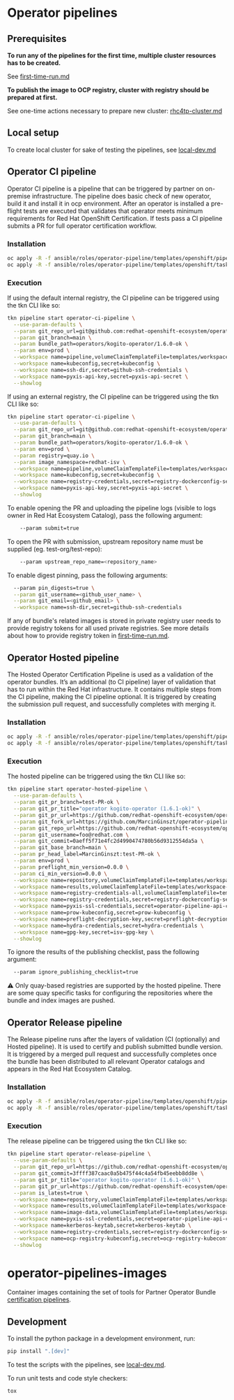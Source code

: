 # Operator pipelines

## Prerequisites

**To run any of the pipelines for the first time, multiple cluster resources has to be created.**

See [first-time-run.md](docs/first-time-run.md)

**To publish the image to OCP registry, cluster with registry should be prepared at first.**

See one-time actions necessary to prepare new cluster: [rhc4tp-cluster.md](docs/rhc4tp-cluster.md)

## Local setup
To create local cluster for sake of testing the pipelines, see [local-dev.md](docs/local-dev.md)


## Operator CI pipeline

Operator CI pipeline is a pipeline that can be triggered by partner on on-premise
infrastructure. The pipeline does basic check of new operator, build it and install
it in ocp environment. After an operator is installed a pre-flight tests are executed
that validates that operator meets minimum requirements for Red Hat OpenShift Certification.
If tests pass a CI pipeline submits a PR for full operator certification workflow.

### Installation
```bash
oc apply -R -f ansible/roles/operator-pipeline/templates/openshift/pipelines/operator-ci-pipeline.yml
oc apply -R -f ansible/roles/operator-pipeline/templates/openshift/tasks
```

### Execution
If using the default internal registry, the CI pipeline can be triggered using the tkn CLI like so:

```bash
tkn pipeline start operator-ci-pipeline \
  --use-param-defaults \
  --param git_repo_url=git@github.com:redhat-openshift-ecosystem/operator-pipelines-test.git \
  --param git_branch=main \
  --param bundle_path=operators/kogito-operator/1.6.0-ok \
  --param env=prod \
  --workspace name=pipeline,volumeClaimTemplateFile=templates/workspace-template.yml \
  --workspace name=kubeconfig,secret=kubeconfig \
  --workspace name=ssh-dir,secret=github-ssh-credentials \
  --workspace name=pyxis-api-key,secret=pyxis-api-secret \
  --showlog
```
If using an external registry, the CI pipeline can be triggered using the tkn CLI like so:

```bash
tkn pipeline start operator-ci-pipeline \
  --use-param-defaults \
  --param git_repo_url=git@github.com:redhat-openshift-ecosystem/operator-pipelines-test.git \
  --param git_branch=main \
  --param bundle_path=operators/kogito-operator/1.6.0-ok \
  --param env=prod \
  --param registry=quay.io \
  --param image_namespace=redhat-isv \
  --workspace name=pipeline,volumeClaimTemplateFile=templates/workspace-template.yml \
  --workspace name=kubeconfig,secret=kubeconfig \
  --workspace name=registry-credentials,secret=registry-dockerconfig-secret \
  --workspace name=pyxis-api-key,secret=pyxis-api-secret \
  --showlog
```

To enable opening the PR and uploading the pipeline logs (visible to logs owner in Red Hat Ecosystem Catalog),
pass the following argument:

```bash
    --param submit=true
```

To open the PR with submission, upstream repository name
must be supplied (eg. test-org/test-repo):

```bash
    --param upstream_repo_name=<repository_name>
```

To enable digest pinning, pass the following arguments:

```bash
  --param pin_digests=true \
  --param git_username=<github_user_name> \
  --param git_email=<github_email> \
  --workspace name=ssh-dir,secret=github-ssh-credentials
```

If any of bundle's related images is stored in private registry user needs to
provide registry tokens for all used private registries. See more details about
how to provide registry token in [first-time-run.md](docs/first-time-run.md).

## Operator Hosted pipeline
The Hosted Operator Certification Pipeline is used as a validation of the operator
bundles. It’s an additional (to CI pipeline) layer of validation that has to run within
the Red Hat infrastructure. It contains multiple steps from the CI pipeline, making the CI pipeline optional.
It is triggered by creating the submission pull request, and successfully completes with merging it.

### Installation
```bash
oc apply -R -f ansible/roles/operator-pipeline/templates/openshift/pipelines/operator-hosted-pipeline.yml
oc apply -R -f ansible/roles/operator-pipeline/templates/openshift/tasks
```

### Execution
The hosted pipeline can be triggered using the tkn CLI like so:

```bash
tkn pipeline start operator-hosted-pipeline \
  --use-param-defaults \
  --param git_pr_branch=test-PR-ok \
  --param git_pr_title="operator kogito-operator (1.6.1-ok)" \
  --param git_pr_url=https://github.com/redhat-openshift-ecosystem/operator-pipelines-test/pull/31 \
  --param git_fork_url=https://github.com/MarcinGinszt/operator-pipelines-test.git \
  --param git_repo_url=https://github.com/redhat-openshift-ecosystem/operator-pipelines-test.git \
  --param git_username=foo@redhat.com \
  --param git_commit=0aeff5f71e4fc2d4990474780b56d9312554da5a \
  --param git_base_branch=main \
  --param pr_head_label=MarcinGinszt:test-PR-ok \
  --param env=prod \
  --param preflight_min_version=0.0.0 \
  --param ci_min_version=0.0.0 \
  --workspace name=repository,volumeClaimTemplateFile=templates/workspace-template-small.yml \
  --workspace name=results,volumeClaimTemplateFile=templates/workspace-template.yml \
  --workspace name=registry-credentials-all,volumeClaimTemplateFile=templates/workspace-template-small.yml \
  --workspace name=registry-credentials,secret=registry-dockerconfig-secret \
  --workspace name=pyxis-ssl-credentials,secret=operator-pipeline-api-certs \
  --workspace name=prow-kubeconfig,secret=prow-kubeconfig \
  --workspace name=preflight-decryption-key,secret=preflight-decryption-key \
  --workspace name=hydra-credentials,secret=hydra-credentials \
  --workspace name=gpg-key,secret=isv-gpg-key \
  --showlog
```

To ignore the results of the publishing checklist, pass the following argument:

```bash
  --param ignore_publishing_checklist=true
```


:warning: Only quay-based registries are supported by the hosted pipeline.
There are some quay specific tasks for configuring the repositories where
the bundle and index images are pushed.


## Operator Release pipeline
The Release pipeline runs after the layers of validation (CI (optionally) and Hosted pipeline).
It is used to certify and publish submitted bundle version.
It is triggered by a merged pull request and successfully completes
once the bundle has been distributed to all relevant Operator catalogs and appears in the Red Hat Ecosystem Catalog.



### Installation

```bash
oc apply -R -f ansible/roles/operator-pipeline/templates/openshift/pipelines/operator-release-pipeline.yml
oc apply -R -f ansible/roles/operator-pipeline/templates/openshift/tasks
```

### Execution
The release pipeline can be triggered using the tkn CLI like so:

```bash
tkn pipeline start operator-release-pipeline \
  --use-param-defaults \
  --param git_repo_url=https://github.com/redhat-openshift-ecosystem/operator-pipelines-test.git \
  --param git_commit=3ffff387caac0a5b475f44c4a54fb45eebb8dd8e \
  --param git_pr_title="operator kogito-operator (1.6.1-ok)" \
  --param git_pr_url=https://github.com/redhat-openshift-ecosystem/operator-pipelines-test/pull/31 \
  --param is_latest=true \
  --workspace name=repository,volumeClaimTemplateFile=templates/workspace-template.yml \
  --workspace name=results,volumeClaimTemplateFile=templates/workspace-template-small.yml \
  --workspace name=image-data,volumeClaimTemplateFile=templates/workspace-template-small.yml \
  --workspace name=pyxis-ssl-credentials,secret=operator-pipeline-api-certs \
  --workspace name=kerberos-keytab,secret=kerberos-keytab \
  --workspace name=registry-credentials,secret=registry-dockerconfig-secret \
  --workspace name=ocp-registry-kubeconfig,secret=ocp-registry-kubeconfig \
  --showlog
```

# operator-pipelines-images
Container images containing the set of tools for Partner Operator Bundle [certification pipelines](https://github.com/redhat-openshift-ecosystem/operator-pipelines).

## Development

To install the python package in a development environment, run:

```bash
pip install ".[dev]"
```

To test the scripts with the pipelines, see [local-dev.md](docs/local-dev.md).

To run unit tests and code style checkers:

```bash
tox
```
